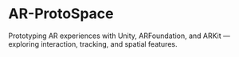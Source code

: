 # AR-ProtoSpace
Prototyping AR experiences with Unity, ARFoundation, and ARKit — exploring interaction, tracking, and spatial features.
